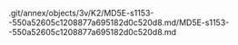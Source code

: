 .git/annex/objects/3v/K2/MD5E-s1153--550a52605c1208877a695182d0c520d8.md/MD5E-s1153--550a52605c1208877a695182d0c520d8.md
